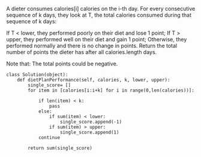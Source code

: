 A dieter consumes calories[i] calories on the i-th day.  For every consecutive sequence of k days, they look at T, the total calories consumed during that sequence of k days:

If T < lower, they performed poorly on their diet and lose 1 point; 
If T > upper, they performed well on their diet and gain 1 point;
Otherwise, they performed normally and there is no change in points.
Return the total number of points the dieter has after all calories.length days.

Note that: The total points could be negative.


```
class Solution(object):
    def dietPlanPerformance(self, calories, k, lower, upper):   
        single_score= []
        for item in [calories[i:i+k] for i in range(0,len(calories))]:

            if len(item) < k:
                pass
            else:
                if sum(item) < lower:
                    single_score.append(-1)
                if sum(item) > upper:
                    single_score.append(1)
            continue
        
        return sum(single_score)
```
